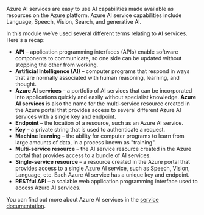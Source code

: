Azure AI services are easy to use AI capabilities made available as resources on the Azure platform. Azure AI service capabilities include Language, Speech, Vision, Search, and generative AI.

In this module we’ve used several different terms relating to AI services. Here's a recap:
- **API** – application programming interfaces (APIs) enable software components to communicate, so one side can be updated without stopping the other from working.
- **Artificial Intelligence (AI)** – computer programs that respond in ways that are normally associated with human reasoning, learning, and thought. 
- **Azure AI services** – a portfolio of AI services that can be incorporated into applications quickly and easily without specialist knowledge. **Azure AI services** is also the name for the multi-service resource created in the Azure portal that provides access to several different Azure AI services with a single key and endpoint. 
- **Endpoint** – the location of a resource, such as an Azure AI service.
- **Key** – a private string that is used to authenticate a request. 
- **Machine learning** – the ability for computer programs to learn from large amounts of data, in a process known as "training".
- **Multi-service resource** – the AI service resource created in the Azure portal that provides access to a bundle of AI services.
- **Single-service resource** – a resource created in the Azure portal that provides access to a single Azure AI service, such as Speech, Vision, Language, etc. Each Azure AI service has a unique key and endpoint.
- **RESTful API** – a scalable web application programming interface used to access Azure AI services.

You can find out more about Azure AI services in the [service documentation](/azure/ai-services?azure-portal=true).
